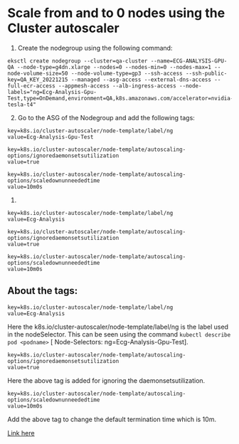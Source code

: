# Scale from and to 0 nodes using the Cluster autoscaler

1. Create the nodegroup using the following command:

``` 
eksctl create nodegroup --cluster=qa-cluster --name=ECG-ANALYSIS-GPU-QA --node-type=g4dn.xlarge --nodes=0 --nodes-min=0 --nodes-max=1 --node-volume-size=50 --node-volume-type=gp3 --ssh-access --ssh-public-key=QA_KEY_20221215 --managed --asg-access --external-dns-access --full-ecr-access --appmesh-access --alb-ingress-access --node-labels="ng=Ecg-Analysis-Gpu-Test,type=OnDemand,environment=QA,k8s.amazonaws.com/accelerator=nvidia-tesla-t4"
```

2. Go to the ASG of the Nodegroup and add the following tags:

```
key=k8s.io/cluster-autoscaler/node-template/label/ng 
value=Ecg-Analysis-Gpu-Test

key=k8s.io/cluster-autoscaler/node-template/autoscaling-options/ignoredaemonsetsutilization
value=true

key=k8s.io/cluster-autoscaler/node-template/autoscaling-options/scaledownunneededtime
value=10m0s
```


1. 
```
key=k8s.io/cluster-autoscaler/node-template/label/ng 
value=Ecg-Analysis

key=k8s.io/cluster-autoscaler/node-template/autoscaling-options/ignoredaemonsetsutilization
value=true

key=k8s.io/cluster-autoscaler/node-template/autoscaling-options/scaledownunneededtime
value=10m0s
```


## About the tags:

```
key=k8s.io/cluster-autoscaler/node-template/label/ng 
value=Ecg-Analysis
```
Here the k8s.io/cluster-autoscaler/node-template/label/ng is the label used in the nodeSelector. This can be seen using the command ```kubectl describe pod <podname>``` [ Node-Selectors: ng=Ecg-Analysis-Gpu-Test].

```
key=k8s.io/cluster-autoscaler/node-template/autoscaling-options/ignoredaemonsetsutilization
value=true
```
Here the above tag is added for ignoring the daemonsetsutilization.

```
key=k8s.io/cluster-autoscaler/node-template/autoscaling-options/scaledownunneededtime
value=10m0s
```
Add the above tag to change the default termination time which is 10m.

[Link here](https://docs.google.com/document/d/1Pj9CqVFExueQHvNu2WUQd4L3zOap32f_-NYpgd2Eb_M/edit?addon_store)


